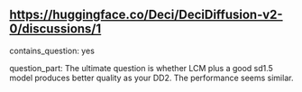 ## https://huggingface.co/Deci/DeciDiffusion-v2-0/discussions/1

contains_question: yes

question_part: The ultimate question is whether LCM plus a good sd1.5 model produces better quality as your DD2.  The performance seems similar.